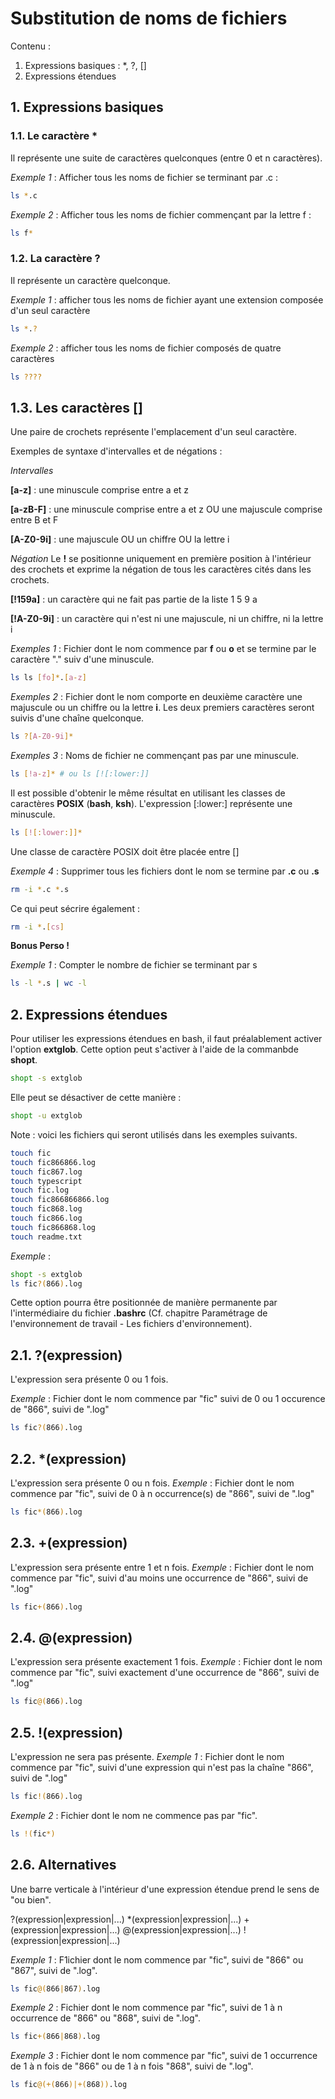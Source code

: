 # Substitution de noms de fichiers

Contenu :

1. Expressions basiques : *, ?, []
2. Expressions étendues

## 1. Expressions basiques

### 1.1. Le caractère *

Il représente une suite de caractères quelconques (entre 0 et n caractères).

_Exemple 1_ : Afficher tous les noms de fichier se terminant par .c :
```sh
ls *.c
```

_Exemple 2_ : Afficher tous les noms de fichier commençant par la lettre f :
```sh
ls f*
```

### 1.2. La caractère ?

Il représente un caractère quelconque.

_Exemple 1_ : afficher tous les noms de fichier ayant une extension composée d'un seul caractère
```sh
ls *.?
```

_Exemple 2_ : afficher tous les noms de fichier composés de quatre caractères
```sh
ls ????
```

## 1.3. Les caractères []

Une paire de crochets représente l'emplacement d'un seul caractère.

Exemples de syntaxe d'intervalles et de négations :

_Intervalles_

__[a-z]__ : 
une minuscule comprise entre a et z

__[a-zB-F]__ : 
une minuscule comprise entre a et z OU une majuscule comprise entre B et F

__[A-Z0-9i]__ : 
une majuscule OU un chiffre OU la lettre i

_Négation_
Le __!__ se positionne uniquement en première position à l'intérieur des crochets et exprime la négation de tous les caractères cités dans les crochets.

__[!159a]__ : 
un caractère qui ne fait pas partie de la liste 1 5 9 a

__[!A-Z0-9i]__ : 
un caractère qui n'est ni une majuscule, ni un chiffre, ni la lettre i

_Exemples 1_ :
Fichier dont le nom commence par __f__ ou __o__ et se termine par le caractère "." suiv d'une minuscule.
```bash
ls ls [fo]*.[a-z]
```

_Exemples 2_ :
Fichier dont le nom comporte en deuxième caractère une majuscule ou un chiffre ou la lettre __i__. Les deux premiers caractères seront suivis d'une chaîne quelconque. 
```bash
ls ?[A-Z0-9i]*
```

_Exemples 3_ :
Noms de fichier ne commençant pas par une minuscule. 
```bash
ls [!a-z]* # ou ls [![:lower:]]
```
Il est possible d'obtenir le même résultat en utilisant les classes de caractères __POSIX__ (__bash__, __ksh__).
L'expression [:lower:] représente une minuscule.
```sh
ls [![:lower:]]*
```
Une classe de caractère POSIX doit être placée entre []

_Exemple 4_ :
Supprimer tous les fichiers dont le nom se termine par __.c__ ou __.s__
```bash
rm -i *.c *.s
```
Ce qui peut sécrire également :
```sh
rm -i *.[cs]
```

__Bonus Perso !__

_Exemple 1_ :
Compter le nombre de fichier se terminant par s
```sh
ls -l *.s | wc -l
```

## 2. Expressions étendues

Pour utiliser les expressions étendues en bash, il faut préalablement activer l'option __extglob__. Cette option peut s'activer à l'aide de la commanbde __shopt__.

```bash
shopt -s extglob
```
Elle peut se désactiver de cette manière :
```bash
shopt -u extglob
```

Note : voici les fichiers qui seront utilisés dans les exemples suivants.
```bash
touch fic
touch fic866866.log
touch fic867.log
touch typescript
touch fic.log
touch fic866866866.log
touch fic868.log
touch fic866.log
touch fic866868.log
touch readme.txt 
```

_Exemple_ :
```sh
shopt -s extglob
ls fic?(866).log
```

Cette option pourra être positionnée de manière permanente par l'intermédiaire du fichier __.bashrc__ (Cf. chapitre Paramétrage de l'environnement de travail - Les fichiers d'environnement).

## 2.1. ?(expression)
L'expression sera présente 0 ou 1 fois.

_Exemple_ :
Fichier dont le nom commence par "fic" suivi de 0 ou 1 occurence de "866", suivi de ".log"
```bash
ls fic?(866).log
```

## 2.2. *(expression)
L'expression sera présente 0 ou n fois.
_Exemple_ : 
Fichier dont le nom commence par "fic", suivi de 0 à n occurrence(s) de "866", suivi de ".log"
```bash
ls fic*(866).log
```

## 2.3. +(expression)
L'expression sera présente entre 1 et n fois.
_Exemple_ : 
Fichier dont le nom commence par "fic", suivi d'au moins une occurrence de "866", suivi de ".log"
```bash
ls fic+(866).log
```

## 2.4. @(expression)
L'expression sera présente exactement 1 fois.
_Exemple_ : 
Fichier dont le nom commence par "fic", suivi exactement d'une occurrence de "866", suivi de ".log"
```bash
ls fic@(866).log
```

## 2.5. !(expression)
L'expression ne sera pas présente.
_Exemple 1_ : 
Fichier dont le nom commence par "fic", suivi d'une expression qui n'est pas la chaîne "866", suivi de ".log"
```bash
ls fic!(866).log
```

_Exemple 2_ : 
Fichier dont le nom ne commence pas par "fic".
```sh
ls !(fic*)
```

## 2.6. Alternatives
Une barre verticale à l'intérieur d'une expression étendue prend le sens de "ou bien".

?(expression|expression|...)
*(expression|expression|...)
+(expression|expression|...)
@(expression|expression|...)
!(expression|expression|...)

_Exemple 1_ : 
F1ichier dont le nom commence par "fic", suivi de "866" ou "867", suivi de ".log".
```bash
ls fic@(866|867).log
```

_Exemple 2_ : 
Fichier dont le nom commence par "fic", suivi de 1 à n occurrence de "866" ou "868", suivi de ".log".
```bash
ls fic+(866|868).log
```

_Exemple 3_ : 
Fichier dont le nom commence par "fic", suivi de 1  occurrence de 1 à n fois de "866" ou de 1 à n fois "868", suivi de ".log".
```bash
ls fic@(+(866)|+(868)).log
```
